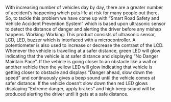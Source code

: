 With increasing number of vehicles day by day, there are a greater number of accident’s happening which puts life at risk for many people out there. So, to tackle this problem we have come up with “Smart Road Safety and Vehicle Accident Prevention System” which is based upon ultrasonic sensor to detect the distance of danger and alerting the driver before any mishap happens.
Working:
Working:
This product consists of ultrasonic sensor, LCD, LED, buzzer which is interfaced with a microcontroller. A potentiometer is also used to increase or decrease the contrast of the LCD. Whenever the vehicle is travelling at a safer distance, green LED will glow indicating that the vehicle is at safer distance and displaying “No Danger Maintain Pace”. If the vehicle is going closer to an obstacle like a wall or another vehicle then the yellow LED will glow indicating that vehicle is getting closer to obstacle and displays “Danger ahead, slow down the speed” and continuously gives a beep sound until the vehicle comes at safer distance. If the vehicle doesn’t slow down then red LED glows displaying “Extreme danger, apply brakes” and high beep sound will be produced alerting the driver until it gets at a safe distance.
